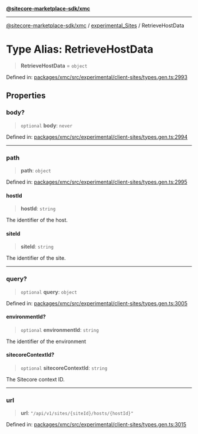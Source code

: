 [**@sitecore-marketplace-sdk/xmc**](../../../../README.md)

***

[@sitecore-marketplace-sdk/xmc](../../../../README.md) / [experimental\_Sites](../README.md) / RetrieveHostData

# Type Alias: RetrieveHostData

> **RetrieveHostData** = `object`

Defined in: [packages/xmc/src/experimental/client-sites/types.gen.ts:2993](https://github.com/Sitecore/marketplace-sdk/blob/main/packages/xmc/src/experimental/client-sites/types.gen.ts#L2993)

## Properties

### body?

> `optional` **body**: `never`

Defined in: [packages/xmc/src/experimental/client-sites/types.gen.ts:2994](https://github.com/Sitecore/marketplace-sdk/blob/main/packages/xmc/src/experimental/client-sites/types.gen.ts#L2994)

***

### path

> **path**: `object`

Defined in: [packages/xmc/src/experimental/client-sites/types.gen.ts:2995](https://github.com/Sitecore/marketplace-sdk/blob/main/packages/xmc/src/experimental/client-sites/types.gen.ts#L2995)

#### hostId

> **hostId**: `string`

The identifier of the host.

#### siteId

> **siteId**: `string`

The identifier of the site.

***

### query?

> `optional` **query**: `object`

Defined in: [packages/xmc/src/experimental/client-sites/types.gen.ts:3005](https://github.com/Sitecore/marketplace-sdk/blob/main/packages/xmc/src/experimental/client-sites/types.gen.ts#L3005)

#### environmentId?

> `optional` **environmentId**: `string`

The identifier of the environment

#### sitecoreContextId?

> `optional` **sitecoreContextId**: `string`

The Sitecore context ID.

***

### url

> **url**: `"/api/v1/sites/{siteId}/hosts/{hostId}"`

Defined in: [packages/xmc/src/experimental/client-sites/types.gen.ts:3015](https://github.com/Sitecore/marketplace-sdk/blob/main/packages/xmc/src/experimental/client-sites/types.gen.ts#L3015)
